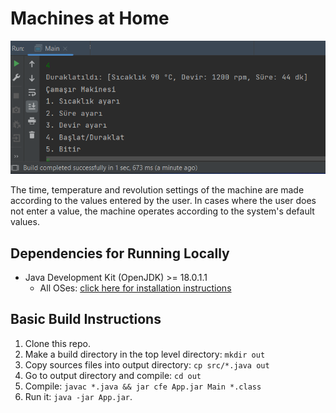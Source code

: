 # Machines at Home

![MachinesAtHome screenshot](res/screenshot.png)

The time, temperature and revolution settings of the machine are made according to the values ​​entered by the user. In cases where the user does not enter a value, the machine operates according to the system's default values.

## Dependencies for Running Locally
* Java Development Kit (OpenJDK) >= 18.0.1.1
    * All OSes: [click here for installation instructions](https://openjdk.java.net/install/)

## Basic Build Instructions

1. Clone this repo.
2. Make a build directory in the top level directory: `mkdir out`
3. Copy sources files into output directory: `cp src/*.java out`
4. Go to output directory and compile: `cd out`
5. Compile: `javac *.java && jar cfe App.jar Main *.class` 
6. Run it: `java -jar App.jar`.

